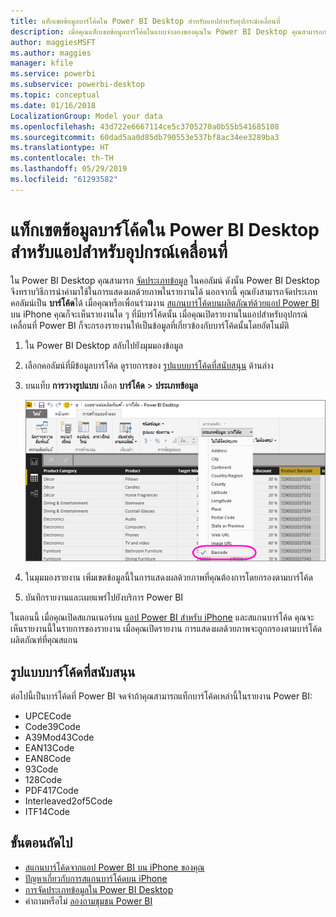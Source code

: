 ```yaml
---
title: แท็กเขตข้อมูลบาร์โค้ดใน Power BI Desktop สำหรับแอปสำหรับอุปกรณ์เคลื่อนที่
description: เมื่อคุณแท็กเขตข้อมูลบาร์โค้ดในแบบจำลองของคุณใน Power BI Desktop คุณสามารถกรองข้อมูลสำหรับบาร์โค้ดได้โดยอัตโนมัติในแอป Power BI บน iPhone ของคุณ
author: maggiesMSFT
ms.author: maggies
manager: kfile
ms.service: powerbi
ms.subservice: powerbi-desktop
ms.topic: conceptual
ms.date: 01/16/2018
LocalizationGroup: Model your data
ms.openlocfilehash: 43d722e6667114ce5c3705270a0b55b541685108
ms.sourcegitcommit: 60dad5aa0d85db790553e537bf8ac34ee3289ba3
ms.translationtype: HT
ms.contentlocale: th-TH
ms.lasthandoff: 05/29/2019
ms.locfileid: "61293582"
---
```

# <a name="tag-barcodes-in-power-bi-desktop-for-the-mobile-apps"></a>แท็กเขตข้อมูลบาร์โค้ดใน Power BI Desktop สำหรับแอปสำหรับอุปกรณ์เคลื่อนที่

ใน Power BI Desktop คุณสามารถ [จัดประเภทข้อมูล](desktop-data-categorization.md) ในคอลัมน์ ดังนั้น Power BI Desktop จึงทราบวิธีการนำค่ามาใช้ในการแสดงผลด้วยภาพในรายงานได้ นอกจากนี้ คุณยังสามารถจัดประเภทคอลัมน์เป็น **บาร์โค้ด**ได้ เมื่อคุณหรือเพื่อนร่วมงาน [สแกนบาร์โค้ดบนผลิตภัณฑ์ด้วยแอป Power BI](consumer/mobile/mobile-apps-scan-barcode-iphone.md) บน iPhone คุณก็จะเห็นรายงานใด ๆ ที่มีบาร์โค้ดนั้น เมื่อคุณเปิดรายงานในแอปสำหรับอุปกรณ์เคลื่อนที่ Power BI ก็จะกรองรายงานให้เป็นข้อมูลที่เกี่ยวข้องกับบาร์โค้ดนั้นโดยอัตโนมัติ

1. ใน Power BI Desktop สลับไปยังมุมมองข้อมูล
2. เลือกคอลัมน์ที่มีข้อมูลบาร์โค้ด ดูรายการของ [รูปแบบบาร์โค้ดที่สนับสนุน](#supported-barcode-formats) ด้านล่าง
3. บนแท็บ **การวางรูปแบบ** เลือก **บาร์โค้ด** > **ประเภทข้อมูล**
   
    ![รายการประเภทข้อมูล](media/desktop-mobile-barcodes/power-bi-desktop-barcode.png)
4. ในมุมมองรายงาน เพิ่มเขตข้อมูลนี้ในการแสดงผลด้วยภาพที่คุณต้องการโดยกรองตามบาร์โค้ด
5. บันทึกรายงานและเผยแพร่ไปยังบริการ Power BI

ในตอนนี้ เมื่อคุณเปิดสแกนเนอร์บน [แอป Power BI สำหรับ iPhone](consumer/mobile/mobile-iphone-app-get-started.md) และสแกนบาร์โค้ด คุณจะเห็นรายงานนี้ในรายการของรายงาน เมื่อคุณเปิดรายงาน การแสดงผลด้วยภาพจะถูกกรองตามบาร์โค้ดผลิตภัณฑ์ที่คุณสแกน

## <a name="supported-barcode-formats"></a>รูปแบบบาร์โค้ดที่สนับสนุน
ต่อไปนี้เป็นบาร์โค้ดที่ Power BI จดจำถ้าคุณสามารถแท็กบาร์โค้ดเหล่านี้ในรายงาน Power BI: 

* UPCECode 
* Code39Code  
* A39Mod43Code 
* EAN13Code 
* EAN8Code  
* 93Code  
* 128Code 
* PDF417Code 
* Interleaved2of5Code 
* ITF14Code 

## <a name="next-steps"></a>ขั้นตอนถัดไป
* [สแกนบาร์โค้ดจากแอป Power BI บน iPhone ของคุณ](consumer/mobile/mobile-apps-scan-barcode-iphone.md)
* [ปัญหาเกี่ยวกับการสแกนบาร์โค้ดบน iPhone](consumer/mobile/mobile-apps-scan-barcode-iphone.md#issues-with-scanning-a-barcode)
* [การจัดประเภทข้อมูลใน Power BI Desktop](desktop-data-categorization.md)  
* คำถามหรือไม่ [ลองถามชุมชน Power BI](http://community.powerbi.com/)

